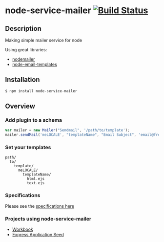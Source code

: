 # node-service-mailer [![Build Status](https://secure.travis-ci.org/daemon1981/node-service-mailer.png)](https://travis-ci.org/daemon1981/node-service-mailer)

## Description

Making simple mailer service for node

Using great libraries:
 - [nodemailer](https://github.com/andris9/Nodemailer)
 - [node-email-templates](https://github.com/niftylettuce/node-email-templates)

## Installation

```bash
$ npm install node-service-mailer
```

## Overview

### Add plugin to a schema

```javascript
var mailer = new Mailer("Sendmail", '/path/to/template');
mailer.sendMail('meLOCALE', "templateName", "Email Subject", 'email@from.com', 'email@to.com'[, {}], callback);
```

### Set your templates

```
path/
  to/
    template/
      meLOCALE/
        templateName/
          html.ejs
          text.ejs
```

### Specifications

Please see the [specifications here](https://github.com/daemon1981/node-service-mailer/blob/master/test-unit.md)

### Projects using node-service-mailer

 - [Workbook](https://github.com/eleven-labs/Workbook)
 - [Express Application Seed](https://github.com/daemon1981/express-application-seed)
